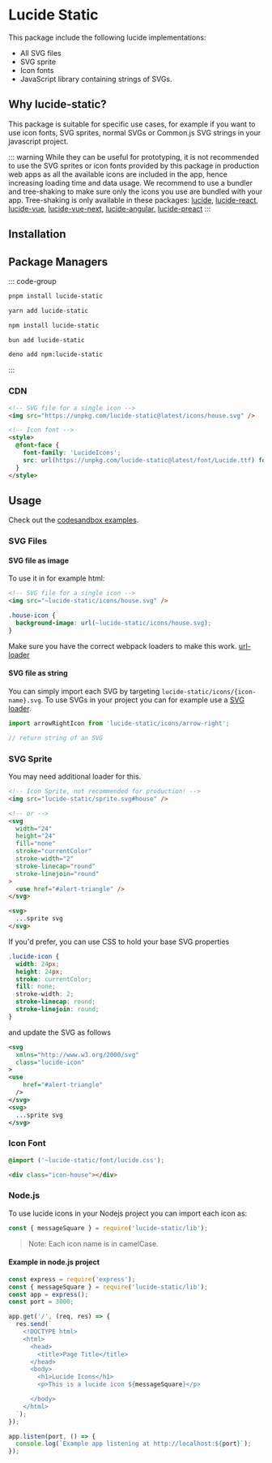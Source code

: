 # Lucide Static

This package include the following lucide implementations:

- All SVG files
- SVG sprite
- Icon fonts
- JavaScript library containing strings of SVGs.

## Why lucide-static?

This package is suitable for specific use cases, for example if you want to use icon fonts, SVG sprites, normal SVGs or Common.js SVG strings in your javascript project.

::: warning
While they can be useful for prototyping, it is not recommended to use the SVG sprites or icon fonts provided by this package in production web apps as all the available icons are included in the app, hence increasing loading time and data usage. We recommend to use a bundler and tree-shaking to make sure only the icons you use are bundled with your app. Tree-shaking is only available in these packages: [lucide](lucide), [lucide-react](lucide-react), [lucide-vue](lucide-vue), [lucide-vue-next](lucide-vue-next), [lucide-angular](lucide-angular), [lucide-preact](lucide-preact)
:::

## Installation

## Package Managers

::: code-group

```sh [pnpm]
pnpm install lucide-static
```

```sh [yarn]
yarn add lucide-static
```

```sh [npm]
npm install lucide-static
```

```sh [bun]
bun add lucide-static
```

```sh [deno]
deno add npm:lucide-static
```

:::

### CDN

```html
<!-- SVG file for a single icon -->
<img src="https://unpkg.com/lucide-static@latest/icons/house.svg" />

<!-- Icon font -->
<style>
  @font-face {
    font-family: 'LucideIcons';
    src: url(https://unpkg.com/lucide-static@latest/font/Lucide.ttf) format('truetype');
  }
</style>
```

## Usage

Check out the [codesandbox examples](https://codesandbox.io/s/using-the-svg-sprite-lz1kk).

### SVG Files

#### SVG file as image

To use it in for example html:

```html
<!-- SVG file for a single icon -->
<img src="~lucide-static/icons/house.svg" />
```

```css
.house-icon {
  background-image: url(~lucide-static/icons/house.svg);
}
```

Make sure you have the correct webpack loaders to make this work. [url-loader](https://v4.webpack.js.org/loaders/url-loader/)

#### SVG file as string

You can simply import each SVG by targeting `lucide-static/icons/{icon-name}.svg`.
To use SVGs in your project you can for example use a [SVG loader](https://v4.webpack.js.org/loaders/svg-inline-loader/).

```js
import arrowRightIcon from 'lucide-static/icons/arrow-right';

// return string of an SVG
```

### SVG Sprite

You may need additional loader for this.

```html
<!-- Icon Sprite, not recommended for production! -->
<img src="lucide-static/sprite.svg#house" />

<!-- or -->
<svg
  width="24"
  height="24"
  fill="none"
  stroke="currentColor"
  stroke-width="2"
  stroke-linecap="round"
  stroke-linejoin="round"
>
  <use href="#alert-triangle" />
</svg>

<svg>
  ...sprite svg
</svg>
```

If you'd prefer, you can use CSS to hold your base SVG properties

```css
.lucide-icon {
  width: 24px;
  height: 24px;
  stroke: currentColor;
  fill: none;
  stroke-width: 2;
  stroke-linecap: round;
  stroke-linejoin: round;
}
```

and update the SVG as follows

```xml
<svg
  xmlns="http://www.w3.org/2000/svg"
  class="lucide-icon"
>
<use
    href="#alert-triangle"
  />
</svg>
<svg>
  ...sprite svg
</svg>
```

### Icon Font

```css
@import ('~lucide-static/font/lucide.css');
```

```html
<div class="icon-house"></div>
```

### Node.js

To use lucide icons in your Nodejs project you can import each icon as:

```js
const { messageSquare } = require('lucide-static/lib');
```

> Note: Each icon name is in camelCase.

#### Example in node.js project

```js
const express = require('express');
const { messageSquare } = require('lucide-static/lib');
const app = express();
const port = 3000;

app.get('/', (req, res) => {
  res.send(`
    <!DOCTYPE html>
    <html>
      <head>
        <title>Page Title</title>
      </head>
      <body>
        <h1>Lucide Icons</h1>
        <p>This is a lucide icon ${messageSquare}</p>

      </body>
    </html>
  `);
});

app.listen(port, () => {
  console.log(`Example app listening at http://localhost:${port}`);
});
```
